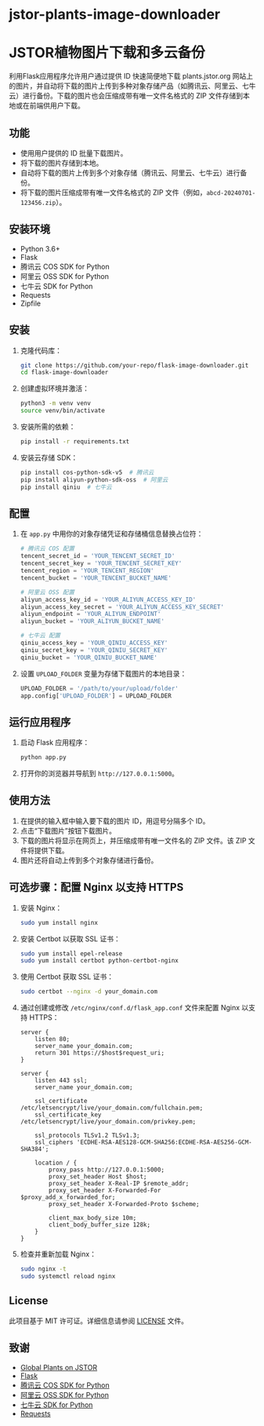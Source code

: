 # jstor-plants-image-downloader

# JSTOR植物图片下载和多云备份

利用Flask应用程序允许用户通过提供 ID 快速简便地下载 plants.jstor.org 网站上的图片，并自动将下载的图片上传到多种对象存储产品（如腾讯云、阿里云、七牛云）进行备份。下载的图片也会压缩成带有唯一文件名格式的 ZIP 文件存储到本地或在前端供用户下载。

## 功能

- 使用用户提供的 ID 批量下载图片。
- 将下载的图片存储到本地。
- 自动将下载的图片上传到多个对象存储（腾讯云、阿里云、七牛云）进行备份。
- 将下载的图片压缩成带有唯一文件名格式的 ZIP 文件（例如，`abcd-20240701-123456.zip`）。

## 安装环境

- Python 3.6+
- Flask
- 腾讯云 COS SDK for Python
- 阿里云 OSS SDK for Python
- 七牛云 SDK for Python
- Requests
- Zipfile

## 安装

1. 克隆代码库：

    ```bash
    git clone https://github.com/your-repo/flask-image-downloader.git
    cd flask-image-downloader
    ```

2. 创建虚拟环境并激活：

    ```bash
    python3 -m venv venv
    source venv/bin/activate
    ```

3. 安装所需的依赖：

    ```bash
    pip install -r requirements.txt
    ```

4. 安装云存储 SDK：

    ```bash
    pip install cos-python-sdk-v5  # 腾讯云
    pip install aliyun-python-sdk-oss  # 阿里云
    pip install qiniu  # 七牛云
    ```

## 配置

1. 在 `app.py` 中用你的对象存储凭证和存储桶信息替换占位符：

    ```python
    # 腾讯云 COS 配置
    tencent_secret_id = 'YOUR_TENCENT_SECRET_ID'
    tencent_secret_key = 'YOUR_TENCENT_SECRET_KEY'
    tencent_region = 'YOUR_TENCENT_REGION'
    tencent_bucket = 'YOUR_TENCENT_BUCKET_NAME'

    # 阿里云 OSS 配置
    aliyun_access_key_id = 'YOUR_ALIYUN_ACCESS_KEY_ID'
    aliyun_access_key_secret = 'YOUR_ALIYUN_ACCESS_KEY_SECRET'
    aliyun_endpoint = 'YOUR_ALIYUN_ENDPOINT'
    aliyun_bucket = 'YOUR_ALIYUN_BUCKET_NAME'

    # 七牛云 配置
    qiniu_access_key = 'YOUR_QINIU_ACCESS_KEY'
    qiniu_secret_key = 'YOUR_QINIU_SECRET_KEY'
    qiniu_bucket = 'YOUR_QINIU_BUCKET_NAME'
    ```

2. 设置 `UPLOAD_FOLDER` 变量为存储下载图片的本地目录：

    ```python
    UPLOAD_FOLDER = '/path/to/your/upload/folder'
    app.config['UPLOAD_FOLDER'] = UPLOAD_FOLDER
    ```

## 运行应用程序

1. 启动 Flask 应用程序：

    ```bash
    python app.py
    ```

2. 打开你的浏览器并导航到 `http://127.0.0.1:5000`。

## 使用方法

1. 在提供的输入框中输入要下载的图片 ID，用逗号分隔多个 ID。
2. 点击“下载图片”按钮下载图片。
3. 下载的图片将显示在网页上，并压缩成带有唯一文件名的 ZIP 文件。该 ZIP 文件将提供下载。
4. 图片还将自动上传到多个对象存储进行备份。

## 可选步骤：配置 Nginx 以支持 HTTPS

1. 安装 Nginx：

    ```bash
    sudo yum install nginx
    ```

2. 安装 Certbot 以获取 SSL 证书：

    ```bash
    sudo yum install epel-release
    sudo yum install certbot python-certbot-nginx
    ```

3. 使用 Certbot 获取 SSL 证书：

    ```bash
    sudo certbot --nginx -d your_domain.com
    ```

4. 通过创建或修改 `/etc/nginx/conf.d/flask_app.conf` 文件来配置 Nginx 以支持 HTTPS：

    ```nginx
    server {
        listen 80;
        server_name your_domain.com;
        return 301 https://$host$request_uri;
    }

    server {
        listen 443 ssl;
        server_name your_domain.com;

        ssl_certificate /etc/letsencrypt/live/your_domain.com/fullchain.pem;
        ssl_certificate_key /etc/letsencrypt/live/your_domain.com/privkey.pem;

        ssl_protocols TLSv1.2 TLSv1.3;
        ssl_ciphers 'ECDHE-RSA-AES128-GCM-SHA256:ECDHE-RSA-AES256-GCM-SHA384';

        location / {
            proxy_pass http://127.0.0.1:5000;
            proxy_set_header Host $host;
            proxy_set_header X-Real-IP $remote_addr;
            proxy_set_header X-Forwarded-For $proxy_add_x_forwarded_for;
            proxy_set_header X-Forwarded-Proto $scheme;

            client_max_body_size 10m;
            client_body_buffer_size 128k;
        }
    }
    ```

5. 检查并重新加载 Nginx：

    ```bash
    sudo nginx -t
    sudo systemctl reload nginx
    ```

## License

此项目基于 MIT 许可证。详细信息请参阅 [LICENSE](LICENSE) 文件。

## 致谢

- [Global Plants on JSTOR](https://plants.jstor.org/)
- [Flask](https://flask.palletsprojects.com/)
- [腾讯云 COS SDK for Python](https://cloud.tencent.com/document/product/436/12266)
- [阿里云 OSS SDK for Python](https://www.alibabacloud.com/help/doc-detail/32097.htm)
- [七牛云 SDK for Python](https://developer.qiniu.com/kodo/sdk/1242/python)
- [Requests](https://docs.python-requests.org/en/latest/)
